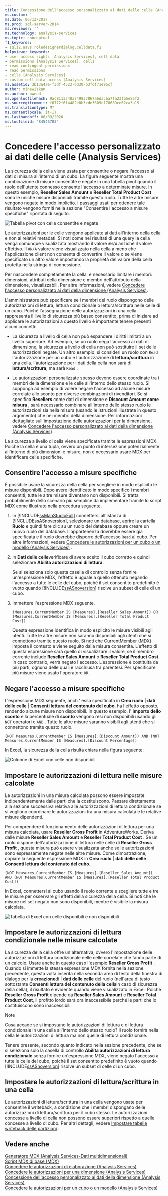 ```yaml
---
title: Concessione dell'accesso personalizzato ai dati delle celle (Analysis Services) | Microsoft Docs
ms.custom: ''
ms.date: 06/13/2017
ms.prod: sql-server-2014
ms.reviewer: ''
ms.technology: analysis-services
ms.topic: conceptual
f1_keywords:
- sql12.asvs.roledesignerdialog.celldata.f1
helpviewer_keywords:
- user access rights [Analysis Services], cell data
- permissions [Analysis Services], cells
- read contingent permissions
- read permissions
- cells [Analysis Services]
- custom cell data access [Analysis Services]
ms.assetid: 3b13a4ae-f3df-4523-bd30-b3fdf71e95cf
author: minewiskan
ms.author: owend
ms.openlocfilehash: 9ac8113348a749837867a6dacba7fa23fb5e85f2
ms.sourcegitcommit: f0772f614482e0b3cde3609e178689ce62ca3a19
ms.translationtype: MT
ms.contentlocale: it-IT
ms.lasthandoff: 06/09/2020
ms.locfileid: "84546703"
---
```

# <a name="grant-custom-access-to-cell-data-analysis-services"></a>Concedere l'accesso personalizzato ai dati delle celle (Analysis Services)
  La sicurezza della cella viene usata per consentire o negare l'accesso ai dati di misura all'interno di un cubo. La figura seguente mostra una combinazione di misure consentite e negate in una tabella pivot quando il ruolo dell'utente connesso consente l'accesso a determinate misure. In questo esempio, **Reseller Sales Amount** e **Reseller Total Product Cost** sono le uniche misure disponibili tramite questo ruolo. Tutte le altre misure vengono negate in modo implicito. I passaggi usati per ottenere tale risultato vengono forniti nella sezione "Consentire l'accesso a misure specifiche" riportata di seguito.  
  
 ![Tabella pivot con celle consentite e negate](../media/ssas-permscellsallowed.png "Tabella pivot con celle consentite e negate")  
  
 Le autorizzazioni per le celle vengono applicate ai dati all'interno della cella e non ai relativi metadati. Si noti come nei risultati di una query la cella venga comunque visualizzata mostrando il valore `#N/A` anziché il valore effettivo. Il `#N/A` valore viene visualizzato nella cella a meno che l'applicazione client non consenta di convertire il valore o se viene specificato un altro valore impostando la proprietà del valore della cella protetta nella stringa di connessione.  
  
 Per nascondere completamente la cella, è necessario limitare i membri: dimensioni, attributi della dimensione e membri dell'attributo della dimensione, visualizzabili. Per altre informazioni, vedere [Concedere l'accesso personalizzato ai dati della dimensione &#40;Analysis Services&#41;](grant-custom-access-to-dimension-data-analysis-services.md).  
  
 L'amministratore può specificare se i membri del ruolo dispongono delle autorizzazioni di lettura, lettura condizionale o lettura/scrittura nelle celle di un cubo. Poiché l'assegnazione delle autorizzazioni in una cella rappresenta il livello di sicurezza più basso consentito, prima di iniziare ad applicare le autorizzazioni a questo livello è importante tenere presenti alcuni concetti:  
  
-   La sicurezza a livello di cella non può espandere i diritti limitati a un livello superiore. Ad esempio, se un ruolo nega l'accesso ai dati di dimensione, la sicurezza a livello di cella non può sostituire il set delle autorizzazioni negate. Un altro esempio: si consideri un ruolo con `Read` l'autorizzazione per un cubo e l'autorizzazione di **lettura/scrittura** in una cella. l'autorizzazione per i dati della cella non sarà di **lettura/scrittura**, ma sarà `Read` .  
  
-   Le autorizzazioni personalizzate spesso devono essere coordinate tra i membri della dimensione e le celle all'interno dello stesso ruolo. Si supponga ad esempio di volere negare l'accesso ad alcune misure correlate allo sconto per diverse combinazioni di rivenditori. Se si specifica **Resellers** come dati di dimensione e **Discount Amount come misura** , sarà necessario combinare all'interno dello stesso ruolo le autorizzazioni sia nella misura (usando le istruzioni illustrate in questo argomento) che nei membri della dimensione. Per informazioni dettagliate sull'impostazione delle autorizzazioni per la dimensione, vedere [Concedere l'accesso personalizzato ai dati della dimensione &#40;Analysis Services&#41;](grant-custom-access-to-dimension-data-analysis-services.md) .  
  
 La sicurezza a livello di cella viene specificata tramite le espressioni MDX. Poiché la cella è una tupla, ovvero un punto di intersezione potenzialmente all'interno di più dimensioni e misure, non è necessario usare MDX per identificare celle specifiche.  
  
## <a name="allow-access-to-specific-measures"></a>Consentire l'accesso a misure specifiche  
 È possibile usare la sicurezza della cella per scegliere in modo esplicito le misure disponibili. Dopo avere identificato in modo specifico i membri consentiti, tutte le altre misure diventano non disponibili. Si tratta probabilmente dello scenario più semplice da implementare tramite lo script MDX come illustrato nella procedura seguente.  
  
1.  In [!INCLUDE[ssManStudioFull](../../includes/ssmanstudiofull-md.md)] connettersi all'istanza di [!INCLUDE[ssASnoversion](../../includes/ssasnoversion-md.md)], selezionare un database, aprire la cartella **Ruolo** e quindi fare clic su un ruolo del database oppure creare un nuovo ruolo del database. L'appartenenza dovrebbe essere già specificata e il ruolo dovrebbe disporre dell'accesso `Read` al cubo. Per altre informazioni, vedere [Concedere le autorizzazioni per un cubo o un modello &#40;Analysis Services&#41;](grant-cube-or-model-permissions-analysis-services.md) .  
  
2.  In **Dati delle celle**verificare di avere scelto il cubo corretto e quindi selezionare **Abilita autorizzazioni di lettura**.  
  
     Se si seleziona solo questa casella di controllo senza fornire un'espressione MDX, l'effetto è uguale a quello ottenuto negando l'accesso a tutte le celle del cubo, poiché il set consentito predefinito è vuoto quando [!INCLUDE[ssASnoversion](../../includes/ssasnoversion-md.md)] risolve un subset di celle di un cubo.  
  
3.  Immettere l'espressione MDX seguente.  
  
    ```  
    (Measures.CurrentMember IS [Measures].[Reseller Sales Amount]) OR (Measures.CurrentMember IS [Measures].[Reseller Total Product Cost])  
    ```  
  
     Questa espressione identifica in modo esplicito le misure visibili agli utenti. Tutte le altre misure non saranno disponibili agli utenti che si connettono tramite questo ruolo. Si noti che [CurrentMember &#40;MDX&#41;](/sql/mdx/current-mdx) imposta il contesto e viene seguito dalla misura consentita. L'effetto di questa espressione sarà quello di visualizzare il valore, se il membro corrente include **Reseller Sales Amount** o **Reseller Total Product Cost**. In caso contrario, verrà negato l'accesso. L'espressione è costituita da più parti, ognuna delle quali è racchiusa tra parentesi. Per specificare più misure viene usato l'operatore `OR`.  
  
## <a name="deny-access-to-specific-measures"></a>Negare l'accesso a misure specifiche  
 L'espressione MDX seguente, anch ' essa specificata in **Crea ruolo**  |  **dati delle celle**  |  **Consenti lettura del contenuto del cubo**, ha l'effetto opposto, rendendo alcune misure non disponibili. In questo esempio, l' **importo dello sconto** e la percentuale di **sconto** vengono resi non disponibili usando gli `NOT` operatori e `AND` . Tutte le altre misure saranno visibili agli utenti che si connettono tramite questo ruolo.  
  
```  
(NOT Measures.CurrentMember IS [Measures].[Discount Amount]) AND (NOT Measures.CurrentMember IS [Measures].[Discount Percentage])  
```  
  
 In Excel, la sicurezza della cella risulta chiara nella figura seguente:  
  
 ![Colonne di Excel con celle non disponibili](../media/ssas-permscellshidemeasure.png "Colonne di Excel con celle non disponibili")  
  
## <a name="set-read-permissions-on-calculated-measures"></a>Impostare le autorizzazioni di lettura nelle misure calcolate  
 Le autorizzazioni in una misura calcolata possono essere impostate indipendentemente dalle parti che la costituiscono. Passare direttamente alla sezione successiva relativa alle autorizzazioni di lettura condizionale se si vogliono coordinare le autorizzazioni tra una misura calcolata e le relative misure dipendenti.  
  
 Per comprendere il funzionamento delle autorizzazioni di lettura per una misura calcolata, usare **Reseller Gross Profit** in AdventureWorks. Deriva dalle misure **Reseller Sales Amount** e **Reseller Total Product Cost** . Se un ruolo dispone dell'autorizzazione di lettura nelle celle di **Reseller Gross Profit** , questa misura può essere visualizzata anche se le autorizzazioni sono espressamente negate nelle altre misure. Come dimostrazione, copiare la seguente espressione MDX in **Crea ruolo**  |  **dati delle celle**  |  **Consenti lettura del contenuto del cubo**.  
  
```  
(NOT Measures.CurrentMember IS [Measures].[Reseller Sales Amount])  
AND (NOT Measures.CurrentMember IS [Measures].[Reseller Total Product Cost])  
```  
  
 In Excel, connettersi al cubo usando il ruolo corrente e scegliere tutte e tre le misure per osservare gli effetti della sicurezza della cella. Si noti che le misure nel set negato non sono disponibili, mentre è visibile la misura calcolata.  
  
 ![Tabella di Excel con celle disponibili e non disponibili](../media/ssas-permscalculatedcells.png "Tabella di Excel con celle disponibili e non disponibili")  
  
## <a name="set-read-contingent-permissions-on-calculated-measures"></a>Impostare le autorizzazioni di lettura condizionale nelle misure calcolate  
 La sicurezza della cella offre un'alternativa, ovvero l'impostazione delle autorizzazioni di lettura condizionale nelle celle correlate che fanno parte di un calcolo. Usare anche in questo caso l'esempio **Reseller Gross Profit** . Quando si immette la stessa espressione MDX fornita nella sezione precedente, questa volta inserita nella seconda area di testo della finestra di dialogo per la **creazione**di  |  **dati delle celle** del ruolo (nell'area di testo sottostante **Consenti lettura del contenuto della cella**in caso di sicurezza della cella), il risultato è evidente quando viene visualizzato in Excel. Poiché **Reseller Gross Profit** dipende da **Reseller Sales Amount** e **Reseller Total Product Cost**, il profitto lordo sarà ora inaccessibile perché le parti che lo costituiscono sono inaccessibili.  
  
> [!NOTE]  
>  Cosa accade se si impostano le autorizzazioni di lettura e di lettura condizionale in una cella all'interno dello stesso ruolo? Il ruolo fornirà nella cella le autorizzazioni di lettura ma non quelle di lettura condizionale.  
  
 Tenere presente, secondo quanto indicato nella sezione precedente, che se si seleziona solo la casella di controllo **Abilita autorizzazioni di lettura condizionale** senza fornire un'espressione MDX, viene negato l'accesso a tutte le celle del cubo, poiché il set consentito predefinito è vuoto quando [!INCLUDE[ssASnoversion](../../includes/ssasnoversion-md.md)] risolve un subset di celle di un cubo.  
  
## <a name="set-readwrite-permissions-on-a-cell"></a>Impostare le autorizzazioni di lettura/scrittura in una cella  
 Le autorizzazioni di lettura/scrittura in una cella vengono usate per consentire il writeback, a condizione che i membri dispongano delle autorizzazioni di lettura/scrittura per il cubo stesso. Le autorizzazioni concesse a livello di cella non possono essere superiori rispetto a quelle concesse a livello di cubo. Per altri dettagli, vedere [Impostare tabelle writeback delle partizioni](set-partition-writeback.md) .  
  
## <a name="see-also"></a>Vedere anche  
 [Generatore MDX &#40;Analysis Services-Dati multidimensionali&#41;](../mdx-builder-analysis-services-multidimensional-data.md)   
 [Script MDX di base &#40;MDX&#41;](mdx/the-basic-mdx-script-mdx.md)   
 [Concedere le autorizzazioni di elaborazione &#40;Analysis Services&#41;](grant-process-permissions-analysis-services.md)   
 [Concedere le autorizzazioni per una dimensione &#40;Analysis Services&#41;](grant-permissions-on-a-dimension-analysis-services.md)   
 [Concessione dell'accesso personalizzato ai dati della dimensione &#40;Analysis Services&#41;](grant-custom-access-to-dimension-data-analysis-services.md)   
 [Concedere le autorizzazioni per un cubo o un modello &#40;Analysis Services&#41;](grant-cube-or-model-permissions-analysis-services.md)  
  
  
